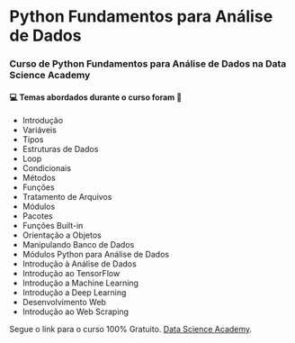 # Python Fundamentos para Análise de Dados
### Curso de Python Fundamentos para Análise de Dados na Data Science Academy 
#### :computer: Temas abordados durante o curso foram :rocket:
- Introdução
- Variáveis
- Tipos
- Estruturas de Dados
- Loop
- Condicionais
- Métodos
- Funções
- Tratamento de Arquivos
- Módulos
- Pacotes
- Funções Built-in
- Orientação a Objetos
- Manipulando Banco de Dados
- Módulos Python para Análise de Dados
- Introdução à Análise de Dados
- Introdução ao TensorFlow
- Introdução a Machine Learning
- Introdução a Deep Learning
- Desenvolvimento Web
- Introdução ao Web Scraping

Segue o link para o curso 100% Gratuito.
[Data Science Academy](https://www.datascienceacademy.com.br/course?courseid=python-fundamentos).
